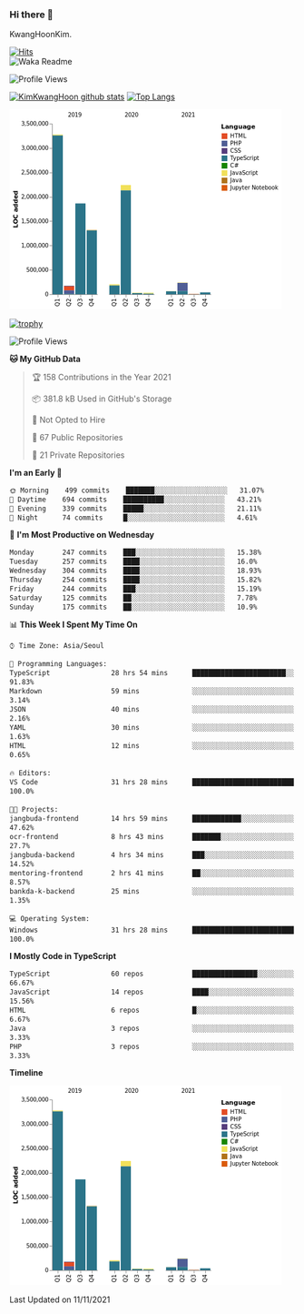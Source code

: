 ### Hi there 👋

KwangHoonKim.

[![Hits](https://hits.seeyoufarm.com/api/count/incr/badge.svg?url=https%3A%2F%2Fgithub.com%2Frhkdgns95)](https://hits.seeyoufarm.com)  
![Waka Readme](https://github.com/rhkdgns95/rhkdgns95/workflows/Waka%20Readme/badge.svg)

![Profile Views](http://img.shields.io/badge/Profile%20Views-0-blue)

[![KimKwangHoon github stats](https://github-readme-stats.vercel.app/api?username=rhkdgns95&show_icons=true)](https://github.com/rhkdgns95/github-readme-stats)   [![Top Langs](https://github-readme-stats.vercel.app/api/top-langs/?username=rhkdgns95&layout=compact)](https://github.com/rhkdgns95/github-readme-stats)   


![Chart not found](https://raw.githubusercontent.com/rhkdgns95/rhkdgns95/master/charts/bar_graph.png) 

[![trophy](https://github-profile-trophy.vercel.app/?username=rhkdgns95)](https://github.com/rhkdgns95/github-profile-trophy)

<!--START_SECTION:waka-->
![Profile Views](http://img.shields.io/badge/Profile%20Views-5-blue)

**🐱 My GitHub Data** 

> 🏆 158 Contributions in the Year 2021
 > 
> 📦 381.8 kB Used in GitHub's Storage 
 > 
> 🚫 Not Opted to Hire
 > 
> 📜 67 Public Repositories 
 > 
> 🔑 21 Private Repositories  
 > 
**I'm an Early 🐤** 

```text
🌞 Morning    499 commits    ███████░░░░░░░░░░░░░░░░░░   31.07% 
🌆 Daytime    694 commits    ██████████░░░░░░░░░░░░░░░   43.21% 
🌃 Evening    339 commits    █████░░░░░░░░░░░░░░░░░░░░   21.11% 
🌙 Night      74 commits     █░░░░░░░░░░░░░░░░░░░░░░░░   4.61%

```
📅 **I'm Most Productive on Wednesday** 

```text
Monday       247 commits    ███░░░░░░░░░░░░░░░░░░░░░░   15.38% 
Tuesday      257 commits    ████░░░░░░░░░░░░░░░░░░░░░   16.0% 
Wednesday    304 commits    ████░░░░░░░░░░░░░░░░░░░░░   18.93% 
Thursday     254 commits    ████░░░░░░░░░░░░░░░░░░░░░   15.82% 
Friday       244 commits    ███░░░░░░░░░░░░░░░░░░░░░░   15.19% 
Saturday     125 commits    ██░░░░░░░░░░░░░░░░░░░░░░░   7.78% 
Sunday       175 commits    ██░░░░░░░░░░░░░░░░░░░░░░░   10.9%

```


📊 **This Week I Spent My Time On** 

```text
⌚︎ Time Zone: Asia/Seoul

💬 Programming Languages: 
TypeScript               28 hrs 54 mins      ███████████████████████░░   91.83% 
Markdown                 59 mins             ░░░░░░░░░░░░░░░░░░░░░░░░░   3.14% 
JSON                     40 mins             ░░░░░░░░░░░░░░░░░░░░░░░░░   2.16% 
YAML                     30 mins             ░░░░░░░░░░░░░░░░░░░░░░░░░   1.63% 
HTML                     12 mins             ░░░░░░░░░░░░░░░░░░░░░░░░░   0.65%

🔥 Editors: 
VS Code                  31 hrs 28 mins      █████████████████████████   100.0%

🐱‍💻 Projects: 
jangbuda-frontend        14 hrs 59 mins      ████████████░░░░░░░░░░░░░   47.62% 
ocr-frontend             8 hrs 43 mins       ███████░░░░░░░░░░░░░░░░░░   27.7% 
jangbuda-backend         4 hrs 34 mins       ███░░░░░░░░░░░░░░░░░░░░░░   14.52% 
mentoring-frontend       2 hrs 41 mins       ██░░░░░░░░░░░░░░░░░░░░░░░   8.57% 
bankda-k-backend         25 mins             ░░░░░░░░░░░░░░░░░░░░░░░░░   1.35%

💻 Operating System: 
Windows                  31 hrs 28 mins      █████████████████████████   100.0%

```

**I Mostly Code in TypeScript** 

```text
TypeScript               60 repos            ████████████████░░░░░░░░░   66.67% 
JavaScript               14 repos            ████░░░░░░░░░░░░░░░░░░░░░   15.56% 
HTML                     6 repos             █░░░░░░░░░░░░░░░░░░░░░░░░   6.67% 
Java                     3 repos             ░░░░░░░░░░░░░░░░░░░░░░░░░   3.33% 
PHP                      3 repos             ░░░░░░░░░░░░░░░░░░░░░░░░░   3.33%

```


**Timeline**

![Chart not found](https://raw.githubusercontent.com/rhkdgns95/rhkdgns95/master/charts/bar_graph.png) 


 Last Updated on 11/11/2021
<!--END_SECTION:waka-->
